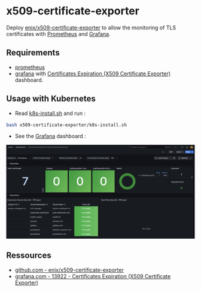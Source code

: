 # x509-certificate-exporter

Deploy [enix/x509-certificate-exporter](https://github.com/enix/x509-certificate-exporter/tree/main?tab=readme-ov-file#-x509-certificate-exporter) to allow the monitoring of TLS certificates with [Prometheus](../prometheus/README.md) and [Grafana](../grafana/README.md).

## Requirements

* [prometheus](../README.md)
* [grafana](../README.md) with [Certificates Expiration (X509 Certificate Exporter)](https://grafana.com/grafana/dashboards/13922-certificates-expiration-x509-certificate-exporter/) dashboard.

## Usage with Kubernetes

* Read [k8s-install.sh](k8s-install.sh) and run :

```bash
bash x509-certificate-exporter/k8s-install.sh
```

* See the [Grafana](../grafana/README.md) dashboard :

![Grafana Dashboard for x509-certificate-exporter](img/grafana-screenshot.png)

## Ressources

* [github.com - enix/x509-certificate-exporter](https://github.com/enix/x509-certificate-exporter/tree/main?tab=readme-ov-file#-x509-certificate-exporter)
* [grafana.com - 13922 - Certificates Expiration (X509 Certificate Exporter)](https://grafana.com/grafana/dashboards/13922-certificates-expiration-x509-certificate-exporter/)

